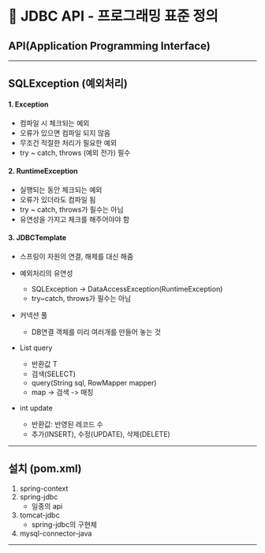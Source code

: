 # 📘 JDBC API - 프로그래밍 표준 정의

## API(Application Programming Interface)

---

## SQLException (예외처리)

#### 1. Exception 
- 컴파일 시 체크되는 예외
- 오류가 있으면 컴파일 되지 않음
- 무조건 적절한 처리가 필요한 예외
- try ~ catch, throws (예외 전가) 필수


#### 2. RuntimeException
- 실행되는 동안 체크되는 예외
- 오류가 있더라도 컴파일 됨
- try ~ catch, throws가 필수는 아님
- 유연성을 가지고 체크를 해주어야야 함


#### 3. JDBCTemplate
- 스프링이 자원의 연결, 해제를 대신 해줌
- 예외처리의 유연성
	- SQLException -> DataAccessException(RuntimeException)
	- try~catch, throws가 필수는 아님
	
- 커넥션 풀
	- DB연결 객체를 미리 여러개를 만들어 놓는 것
	
- List<T> query
	- 반환값 T
	- 검색(SELECT)
	- query(String sql, RowMapper mapper)
	- map -> 검색 -> 매칭
	
- int update
	- 반환값: 반영된 레코드 수
	- 추가(INSERT), 수정(UPDATE), 삭제(DELETE)
	
---

## 설치 (pom.xml)
1. spring-context
2. spring-jdbc
	- 일종의 api
3. tomcat-jdbc
	- spring-jdbc의 구현체
4. mysql-connector-java

---